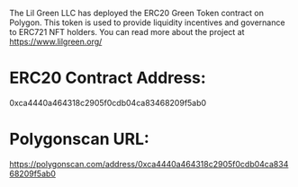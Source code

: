 The Lil Green LLC has deployed the ERC20 Green Token contract on Polygon. This token is used to provide liquidity incentives and governance to ERC721 NFT holders. You can read more about the project at https://www.lilgreen.org/
# ERC20 Contract Address: 
0xca4440a464318c2905f0cdb04ca83468209f5ab0
# Polygonscan URL: 
https://polygonscan.com/address/0xca4440a464318c2905f0cdb04ca83468209f5ab0
